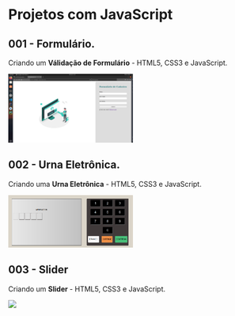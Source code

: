 # Projetos com JavaScript

## 001 - Formulário.
Criando um **Válidação de Formulário** - HTML5, CSS3 e JavaScript.

<img src='./formulario-js/img/formulario.png ' width='50%'/>

## 002 - Urna Eletrônica.
Criando uma **Urna Eletrônica** - HTML5, CSS3 e JavaScript.

<img src='./urna-js/img/urna.png ' width='50%'/>


## 003 - Slider
Criando um **Slider** - HTML5, CSS3 e JavaScript.

<img src='./curso-css-basico/img/css-basico.png ' width='50%'/>


